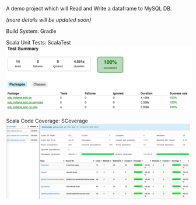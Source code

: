 A demo project which will Read and Write a dataframe to MySQL DB. 

_(more details will be updated soon)_


Build System: Gradle

Scala Unit Tests: ScalaTest
![Scala Unit Testing Report](resources/images/test.summary.png)

Scala Code Coverage: SCoverage
![Scala Code Coverage Report](resources/images/reportScoverage.png)
